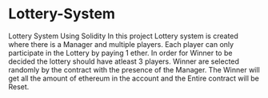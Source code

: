 # Lottery-System
Lottery System Using Solidity
In this project Lottery system is created where there is a Manager and multiple players.
Each player can only participate in the Lottery by paying 1 ether.
In order for Winner to be decided the lottery should have atleast 3 players.
Winner are selected randomly by the contract with the presence of the Manager.
The Winner will get all the amount of ethereum in the account and the Entire contract will be Reset.

